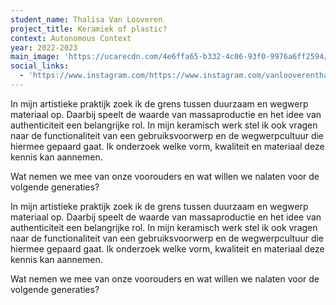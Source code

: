 ```yaml
---
student_name: Thalisa Van Looveren
project_title: Keramiek of plastic?
context: Autonomous Context
year: 2022-2023
main_image: 'https://ucarecdn.com/4e6ffa65-b332-4c06-93f0-9976a6ff2594/'
social_links:
  - 'https://www.instagram.com/https://www.instagram.com/vanlooverenthalisa/'
---
```

In mijn artistieke praktijk zoek ik de grens tussen duurzaam en wegwerp materiaal op. Daarbij speelt de waarde van massaproductie en het idee van authenticiteit een belangrijke rol. In mijn keramisch werk stel ik ook vragen naar de functionaliteit van een gebruiksvoorwerp en de wegwerpcultuur die hiermee gepaard gaat. Ik onderzoek welke vorm, kwaliteit en materiaal deze kennis kan aannemen.

Wat nemen we mee van onze voorouders en wat willen we nalaten voor de volgende generaties?

In mijn artistieke praktijk zoek ik de grens tussen duurzaam en wegwerp materiaal op. Daarbij speelt de waarde van massaproductie en het idee van authenticiteit een belangrijke rol. In mijn keramisch werk stel ik ook vragen naar de functionaliteit van een gebruiksvoorwerp en de wegwerpcultuur die hiermee gepaard gaat. Ik onderzoek welke vorm, kwaliteit en materiaal deze kennis kan aannemen.

Wat nemen we mee van onze voorouders en wat willen we nalaten voor de volgende generaties?